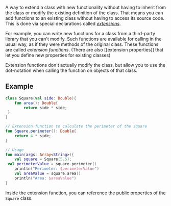 A way to extend a class with new functionality without having to inherit from the class or modify the existing definition of the class. That means you can add functions to an existing class without having to access its source code. This is done via special declarations called [_extensions_](https://kotlinlang.org/docs/extensions.html).

For example, you can write new functions for a class from a third-party library that you can't modify. Such functions are available for calling in the usual way, as if they were methods of the original class. These functions are called _extension functions_. (There are also [[extension properties]] that let you define new properties for existing classes)

Extension functions don't actually modify the class, but allow you to use the dot-notation when calling the function on objects of that class.

## Example

```kotlin
class Square(val side: Double){
    fun area(): Double{
        return side * side;
 }
}

// Extension function to calculate the perimeter of the square
fun Square.perimeter(): Double{
    return 4 * side;
}

// Usage
fun main(args: Array<String>){
    val square = Square(5.5);
 val perimeterValue = square.perimeter()
    println("Perimeter: $perimeterValue")
    val areaValue = square.area()
    println("Area: $areaValue")
}
```

Inside the extension function, you can reference the public properties of the `Square` class.

